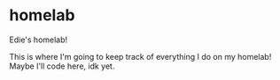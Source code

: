 # homelab
Edie's homelab!

This is where I'm going to keep track of everything I do on my homelab! Maybe I'll code here, idk yet.
